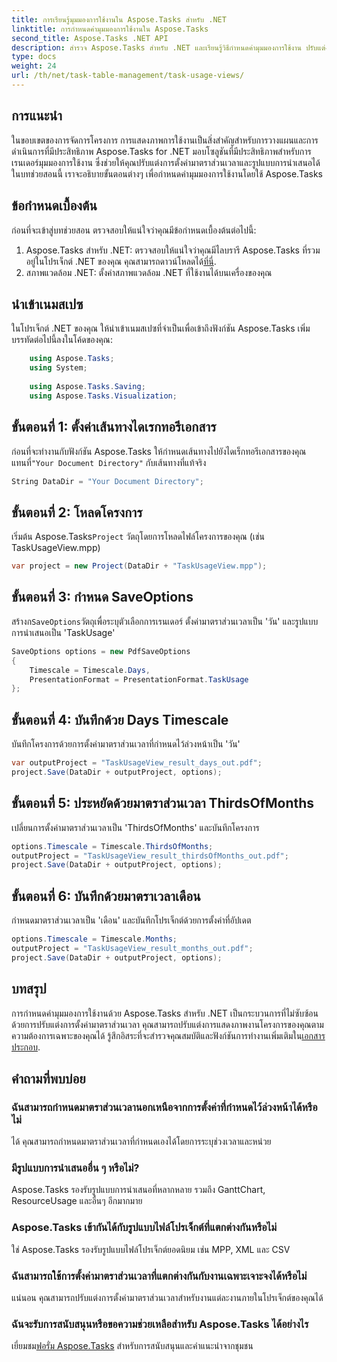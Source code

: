 ```yaml
---
title: การเรียนรู้มุมมองการใช้งานใน Aspose.Tasks สำหรับ .NET
linktitle: การกำหนดค่ามุมมองการใช้งานใน Aspose.Tasks
second_title: Aspose.Tasks .NET API
description: สำรวจ Aspose.Tasks สำหรับ .NET และเรียนรู้วิธีกำหนดค่ามุมมองการใช้งาน ปรับแต่งการตั้งค่ามาตราส่วนเวลาและปรับปรุงภาพการจัดการโครงการของคุณ
type: docs
weight: 24
url: /th/net/task-table-management/task-usage-views/
---
```

## การแนะนำ
ในขอบเขตของการจัดการโครงการ การแสดงภาพการใช้งานเป็นสิ่งสำคัญสำหรับการวางแผนและการดำเนินการที่มีประสิทธิภาพ Aspose.Tasks for .NET มอบโซลูชันที่มีประสิทธิภาพสำหรับการเรนเดอร์มุมมองการใช้งาน ซึ่งช่วยให้คุณปรับแต่งการตั้งค่ามาตราส่วนเวลาและรูปแบบการนำเสนอได้ ในบทช่วยสอนนี้ เราจะอธิบายขั้นตอนต่างๆ เพื่อกำหนดค่ามุมมองการใช้งานโดยใช้ Aspose.Tasks
## ข้อกำหนดเบื้องต้น
ก่อนที่จะเข้าสู่บทช่วยสอน ตรวจสอบให้แน่ใจว่าคุณมีข้อกำหนดเบื้องต้นต่อไปนี้:
1.  Aspose.Tasks สำหรับ .NET: ตรวจสอบให้แน่ใจว่าคุณมีไลบรารี Aspose.Tasks ที่รวมอยู่ในโปรเจ็กต์ .NET ของคุณ คุณสามารถดาวน์โหลดได้[ที่นี่](https://releases.aspose.com/tasks/net/).
2. สภาพแวดล้อม .NET: ตั้งค่าสภาพแวดล้อม .NET ที่ใช้งานได้บนเครื่องของคุณ
## นำเข้าเนมสเปซ
ในโปรเจ็กต์ .NET ของคุณ ให้นำเข้าเนมสเปซที่จำเป็นเพื่อเข้าถึงฟังก์ชัน Aspose.Tasks เพิ่มบรรทัดต่อไปนี้ลงในโค้ดของคุณ:
```csharp
    using Aspose.Tasks;
    using System;
    
    using Aspose.Tasks.Saving;
    using Aspose.Tasks.Visualization;
```
## ขั้นตอนที่ 1: ตั้งค่าเส้นทางไดเรกทอรีเอกสาร
 ก่อนที่จะทำงานกับฟังก์ชัน Aspose.Tasks ให้กำหนดเส้นทางไปยังไดเร็กทอรีเอกสารของคุณ แทนที่`"Your Document Directory"` กับเส้นทางที่แท้จริง
```csharp
String DataDir = "Your Document Directory";
```
## ขั้นตอนที่ 2: โหลดโครงการ
 เริ่มต้น Aspose.Tasks`Project` วัตถุโดยการโหลดไฟล์โครงการของคุณ (เช่น TaskUsageView.mpp)
```csharp
var project = new Project(DataDir + "TaskUsageView.mpp");
```
## ขั้นตอนที่ 3: กำหนด SaveOptions
 สร้างก`SaveOptions`วัตถุเพื่อระบุตัวเลือกการเรนเดอร์ ตั้งค่ามาตราส่วนเวลาเป็น 'วัน' และรูปแบบการนำเสนอเป็น 'TaskUsage'
```csharp
SaveOptions options = new PdfSaveOptions
{
    Timescale = Timescale.Days,
    PresentationFormat = PresentationFormat.TaskUsage
};
```
## ขั้นตอนที่ 4: บันทึกด้วย Days Timescale
บันทึกโครงการด้วยการตั้งค่ามาตราส่วนเวลาที่กำหนดไว้ล่วงหน้าเป็น 'วัน'
```csharp
var outputProject = "TaskUsageView_result_days_out.pdf";
project.Save(DataDir + outputProject, options);
```
## ขั้นตอนที่ 5: ประหยัดด้วยมาตราส่วนเวลา ThirdsOfMonths
เปลี่ยนการตั้งค่ามาตราส่วนเวลาเป็น 'ThirdsOfMonths' และบันทึกโครงการ
```csharp
options.Timescale = Timescale.ThirdsOfMonths;
outputProject = "TaskUsageView_result_thirdsOfMonths_out.pdf";
project.Save(DataDir + outputProject, options);
```
## ขั้นตอนที่ 6: บันทึกด้วยมาตราเวลาเดือน
กำหนดมาตราส่วนเวลาเป็น 'เดือน' และบันทึกโปรเจ็กต์ด้วยการตั้งค่าที่อัปเดต
```csharp
options.Timescale = Timescale.Months;
outputProject = "TaskUsageView_result_months_out.pdf";
project.Save(DataDir + outputProject, options);
```
## บทสรุป
การกำหนดค่ามุมมองการใช้งานด้วย Aspose.Tasks สำหรับ .NET เป็นกระบวนการที่ไม่ซับซ้อน ด้วยการปรับแต่งการตั้งค่ามาตราส่วนเวลา คุณสามารถปรับแต่งการแสดงภาพงานโครงการของคุณตามความต้องการเฉพาะของคุณได้
 รู้สึกอิสระที่จะสำรวจคุณสมบัติและฟังก์ชันการทำงานเพิ่มเติมใน[เอกสารประกอบ](https://reference.aspose.com/tasks/net/).
## คำถามที่พบบ่อย
### ฉันสามารถกำหนดมาตราส่วนเวลานอกเหนือจากการตั้งค่าที่กำหนดไว้ล่วงหน้าได้หรือไม่
ได้ คุณสามารถกำหนดมาตราส่วนเวลาที่กำหนดเองได้โดยการระบุช่วงเวลาและหน่วย
### มีรูปแบบการนำเสนออื่น ๆ หรือไม่?
Aspose.Tasks รองรับรูปแบบการนำเสนอที่หลากหลาย รวมถึง GanttChart, ResourceUsage และอื่นๆ อีกมากมาย
### Aspose.Tasks เข้ากันได้กับรูปแบบไฟล์โปรเจ็กต์ที่แตกต่างกันหรือไม่
ใช่ Aspose.Tasks รองรับรูปแบบไฟล์โปรเจ็กต์ยอดนิยม เช่น MPP, XML และ CSV
### ฉันสามารถใช้การตั้งค่ามาตราส่วนเวลาที่แตกต่างกันกับงานเฉพาะเจาะจงได้หรือไม่
แน่นอน คุณสามารถปรับแต่งการตั้งค่ามาตราส่วนเวลาสำหรับงานแต่ละงานภายในโปรเจ็กต์ของคุณได้
### ฉันจะรับการสนับสนุนหรือขอความช่วยเหลือสำหรับ Aspose.Tasks ได้อย่างไร
 เยี่ยมชม[ฟอรั่ม Aspose.Tasks](https://forum.aspose.com/c/tasks/15) สำหรับการสนับสนุนและคำแนะนำจากชุมชน